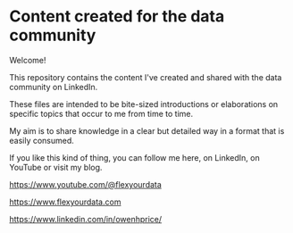 # Content created for the data community

Welcome! 

This repository contains the content I've created and shared with the data community on LinkedIn.

These files are intended to be bite-sized introductions or elaborations on specific topics that occur to me from time to time.

My aim is to share knowledge in a clear but detailed way in a format that is easily consumed.

If you like this kind of thing, you can follow me here, on LinkedIn, on YouTube or visit my blog.

https://www.youtube.com/@flexyourdata

https://www.flexyourdata.com

https://www.linkedin.com/in/owenhprice/
